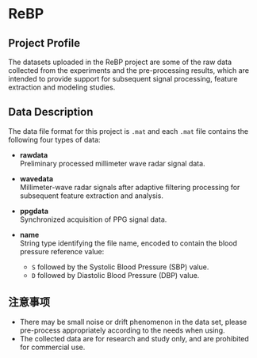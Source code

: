 # ReBP

## Project Profile
The datasets uploaded in the ReBP project are some of the raw data collected from the experiments and the pre-processing results, which are intended to provide support for subsequent signal processing, feature extraction and modeling studies.

## Data Description
The data file format for this project is `.mat` and each `.mat` file contains the following four types of data:

- **rawdata**  
  Preliminary processed millimeter wave radar signal data.
  
- **wavedata**  
  Millimeter-wave radar signals after adaptive filtering processing for subsequent feature extraction and analysis.
  
- **ppgdata**  
  Synchronized acquisition of PPG signal data.
  
- **name**  
  String type identifying the file name, encoded to contain the blood pressure reference value:
  - `S` followed by the Systolic Blood Pressure (SBP) value.
  - `D` followed by Diastolic Blood Pressure (DBP) value.
## 注意事项
- There may be small noise or drift phenomenon in the data set, please pre-process appropriately according to the needs when using.
- The collected data are for research and study only, and are prohibited for commercial use.

